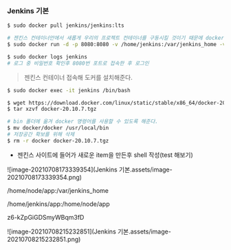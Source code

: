 ### Jenkins 기본

```bash
$ sudo docker pull jenkins/jenkins:lts

# 젠킨스 컨테이너안에서 새롭게 우리의 프로젝트 컨테이너를 구동시킬 것이기 때문에 docker.sock 파일을 볼륨해준다.
$ sudo docker run -d -p 8080:8080 -v /home/jenkins:/var/jenkins_home -v /var/run/docker.sock:/var/run/docker.sock -u root --name jenkins jenkins/jenkins

$ sudo docker logs jenkins
# 로그 중 비밀번호 확인후 8080번 포트로 접속한 후 로그인
```

> 젠킨스 컨테이너 접속해 도커를 설치해준다.

```bash
$ sudo docker exec -it jenkins /bin/bash

$ wget https://download.docker.com/linux/static/stable/x86_64/docker-20.10.7.tgz
$ tar xzvf docker-20.10.7.tgz

# bin 폴더에 옮겨 docker 명령어를 사용할 수 있도록 해준다.
$ mv docker/docker /usr/local/bin
# 저장공간 확보를 위해 삭제
$ rm -r docker docker-20.10.7.tgz
```



- 젠킨스 사이트에 들어가 새로운 item을 만든후 shell 작성(test 해보기)

![image-20210708173339354](Jenkins 기본.assets/image-20210708173339354.png)

/home/node/app:/var/jenkins_home



/home/jenkins/app:/home/node/app 

z6-kZpGiGDSmyWBqm3fD



![image-20210708215232851](Jenkins 기본.assets/image-20210708215232851.png)

